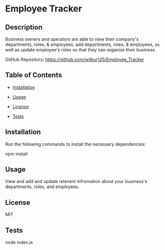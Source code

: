 
  # Employee Tracker

  ## Description

  Business owners and operators are able to view their company's departments, roles, & employees, add departments, roles, & employees, as well as update employee's roles so that they can organize their business.

  GitHub Repository: https://github.com/wilbur125/Employee_Tracker 

  ## Table of Contents

  * [Installation](#installation)

  * [Usage](#usage)

  * [License](#license)

  * [Tests](#tests)

  ## Installation

  Run the following commands to install the necessary dependencies:

  npm install

  ## Usage

  View and add and update relevent infromation about your business's departments, roles, and employees.

  ## License

  MIT

  ## Tests

  node index.js

  